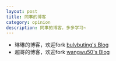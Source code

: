 ```yaml
---
layout: post
title: 同事的博客
category: opinion
description: 同事的博客，多多学习~
---
```

- 琳琳的博客，欢迎fork
[bulvbuting's Blog](http://bulvbuting.github.io) 
- 超哥的博客，欢迎fork
[wangwu50's Blog](http://wangwu50.top/) 

